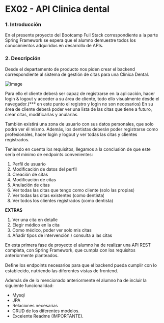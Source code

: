 # EX02 - API Clinica dental

### 1. Introducción

En el presente proyecto del Bootcamp Full Stack correspondiente a la parte Spring Framework se espera que el alumno demuestre todos los conocimientos adquiridos en desarrollo de APIs. 

### 2. Descripción

Desde el departamento de producto nos piden crear el backend correspondiente al sistema de gestión de citas para una Clínica Dental.

![image](https://user-images.githubusercontent.com/62121921/233947608-7c7f507c-cef3-4de8-b0ae-70e285b62a45.png)


Para ello el cliente deberá ser capaz de registrarse en la aplicación, hacer login & logout y acceder a su área de cliente, todo ello visualmente desde el navegador.(*** en este punto el registro y login no son necesarios) En su área de cliente deberá poder ver una lista de las citas que tiene a futuro, crear citas, modificarlas y anularlas.

También existirá una zona de usuario con sus datos personales, que solo podrá ver él mismo. Además, los dentistas deberán poder registrarse como profesionales, hacer login y logout y ver todas las citas y clientes registrados.

Teniendo en cuenta los requisitos, llegamos a la conclusión de que este sería el mínimo de endpoints convenientes:

1. Perfil de usuario
2. Modificación de datos del perfil
3. Creación de citas
4. Modificación de citas
5. Anulación de citas
6. Ver todas las citas que tengo como cliente (solo las propias)
7. Ver todas las citas existentes (como dentista)
8. Ver todos los clientes registrados (como dentista)

**EXTRAS**

1. Ver una cita en detalle
2. Elegir médico en la cita
3. Como médico, poder ver solo mis citas
4. Añadir tipos de intervención / consulta a las citas

En esta primera fase de proyecto el alumno ha de realizar una  API REST completa,   con   Spring Framework,   que   cumpla   con   los   requisitos   anteriormente planteados. 

Deﬁne los endpoints necesarios para que el backend pueda cumplir con lo establecido, nutriendo las diferentes vistas de frontend. 

Además de de lo mencionado anteriormente el alumno ha de incluir la siguiente funcionalidad: 

- Mysql
- JPA
- Relaciones necesarias
- CRUD de los diferentes modelos.
- Excelente Readme (IMPORTANTE). 
